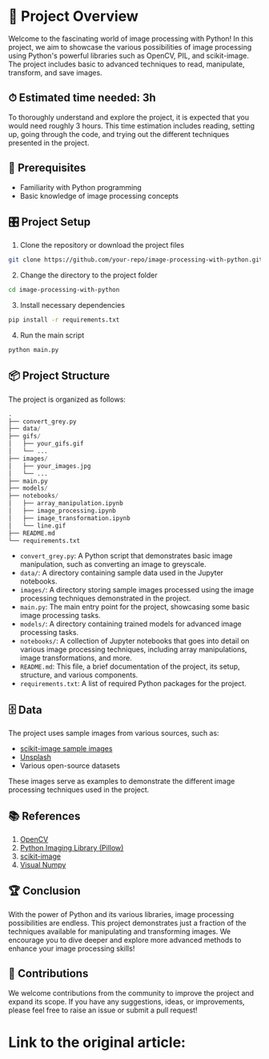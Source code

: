 # 🧭 Project Overview

Welcome to the fascinating world of image processing with Python! In this project, we aim to showcase the various possibilities of image processing using Python's powerful libraries such as OpenCV, PIL, and scikit-image. The project includes basic to advanced techniques to read, manipulate, transform, and save images.

## ⏱ Estimated time needed: 3h

To thoroughly understand and explore the project, it is expected that you would need roughly 3 hours. This time estimation includes reading, setting up, going through the code, and trying out the different techniques presented in the project.

## 🚧 Prerequisites

- Familiarity with Python programming
- Basic knowledge of image processing concepts

## 🎛 Project Setup

1. Clone the repository or download the project files

```bash
git clone https://github.com/your-repo/image-processing-with-python.git
```
2. Change the directory to the project folder

```bash
cd image-processing-with-python
```

3. Install necessary dependencies

```bash
pip install -r requirements.txt
```
   
4. Run the main script

```bash
python main.py
```

## 📦 Project Structure

The project is organized as follows:

```python
.
├── convert_grey.py
├── data/
├── gifs/
│   ├── your_gifs.gif
│   └── ...
├── images/
│   ├── your_images.jpg
│   └── ...
├── main.py
├── models/
├── notebooks/
│   ├── array_manipulation.ipynb
│   ├── image_processing.ipynb
│   ├── image_transformation.ipynb
│   └── line.gif
├── README.md
└── requirements.txt
```

- `convert_grey.py`: A Python script that demonstrates basic image manipulation, such as converting an image to greyscale.
- `data/`: A directory containing sample data used in the Jupyter notebooks.
- `images/`: A directory storing sample images processed using the image processing techniques demonstrated in the project.
- `main.py`: The main entry point for the project, showcasing some basic image processing tasks.
- `models/`: A directory containing trained models for advanced image processing tasks.
- `notebooks/`: A collection of Jupyter notebooks that goes into detail on various image processing techniques, including array manipulations, image transformations, and more.
- `README.md`: This file, a brief documentation of the project, its setup, structure, and various components.
- `requirements.txt`: A list of required Python packages for the project.

## 🗄️ Data

The project uses sample images from various sources, such as:

- [scikit-image sample images](https://scikit-image.org/docs/dev/auto_examples/)
- [Unsplash](https://unsplash.com/)
- Various open-source datasets

These images serve as examples to demonstrate the different image processing techniques used in the project.

## 📚 References

1. [OpenCV](https://opencv.org/)
2. [Python Imaging Library (Pillow)](https://pillow.readthedocs.io/en/stable/)
3. [scikit-image](https://scikit-image.org/)
4. [Visual Numpy](https://jalammar.github.io/visual-numpy/)

## 🏆 Conclusion

With the power of Python and its various libraries, image processing possibilities are endless. This project demonstrates just a fraction of the techniques available for manipulating and transforming images. We encourage you to dive deeper and explore more advanced methods to enhance your image processing skills!

## 🤝 Contributions

We welcome contributions from the community to improve the project and expand its scope. If you have any suggestions, ideas, or improvements, please feel free to raise an issue or submit a pull request!

# Link to the original article: 